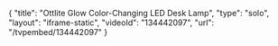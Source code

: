 {
    "title": "Ottlite Glow Color-Changing LED Desk Lamp",
    "type": "solo",
    "layout": "iframe-static",
    "videoId": "134442097",
    "url": "\/tvpembed\/134442097"
}